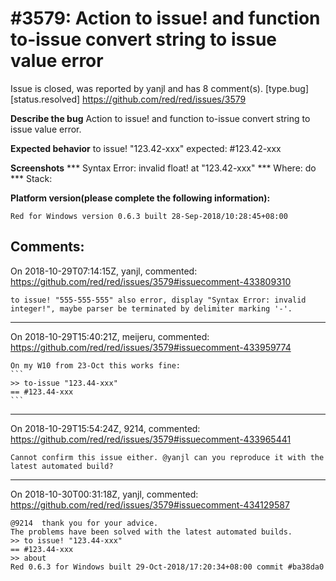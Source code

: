 
#3579: Action to issue! and function to-issue convert string to issue value error
================================================================================
Issue is closed, was reported by yanjl and has 8 comment(s).
[type.bug] [status.resolved]
<https://github.com/red/red/issues/3579>

**Describe the bug**
Action to issue! and function to-issue convert string to issue value error.

**Expected behavior**
to issue! "123.42-xxx"
expected:  #123.42-xxx

**Screenshots**
*** Syntax Error: invalid float! at "123.42-xxx"
*** Where: do
*** Stack:

**Platform version(please complete the following information):**
```
Red for Windows version 0.6.3 built 28-Sep-2018/10:28:45+08:00
```


Comments:
--------------------------------------------------------------------------------

On 2018-10-29T07:14:15Z, yanjl, commented:
<https://github.com/red/red/issues/3579#issuecomment-433809310>

    to issue! "555-555-555" also error, display "Syntax Error: invalid integer!", maybe parser be terminated by delimiter marking '-'.

--------------------------------------------------------------------------------

On 2018-10-29T15:40:21Z, meijeru, commented:
<https://github.com/red/red/issues/3579#issuecomment-433959774>

    On my W10 from 23-Oct this works fine:
    ```
    >> to-issue "123.44-xxx"
    == #123.44-xxx
    ```

--------------------------------------------------------------------------------

On 2018-10-29T15:54:24Z, 9214, commented:
<https://github.com/red/red/issues/3579#issuecomment-433965441>

    Cannot confirm this issue either. @yanjl can you reproduce it with the latest automated build?

--------------------------------------------------------------------------------

On 2018-10-30T00:31:18Z, yanjl, commented:
<https://github.com/red/red/issues/3579#issuecomment-434129587>

    @9214  thank you for your advice.
    The problems have been solved with the latest automated builds.
    >> to issue! "123.44-xxx"
    == #123.44-xxx
    >> about
    Red 0.6.3 for Windows built 29-Oct-2018/17:20:34+08:00 commit #ba38da0

